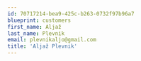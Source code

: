 ```yaml
---
id: 70717214-bea9-425c-b263-0732f97b96a7
blueprint: customers
first_name: Aljaž
last_name: Plevnik
email: plevnikaljo@gmail.com
title: 'Aljaž Plevnik'
---
```

